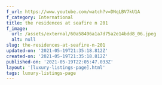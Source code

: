 ```yaml
---
f_url: https://www.youtube.com/watch?v=DNqLBV7kU1A
f_category: International
title: the residences at seafire n 201
f_image:
  url: /assets/external/60a58496a1a7d75a2e14bdd8_06.jpeg
  alt: null
slug: the-residences-at-seafire-n-201
updated-on: '2021-05-19T21:35:18.812Z'
created-on: '2021-05-19T21:35:18.812Z'
published-on: '2021-05-19T22:05:47.033Z'
layout: '[luxury-listings-page].html'
tags: luxury-listings-page
---
```



